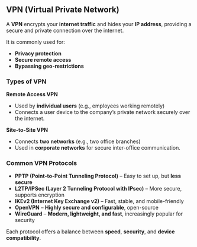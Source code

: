 ## VPN (Virtual Private Network)

A **VPN** encrypts your **internet traffic** and hides your **IP address**, providing a secure and private connection over the internet.

It is commonly used for:

- **Privacy protection**
- **Secure remote access**
- **Bypassing geo-restrictions**

### Types of VPN

**Remote Access VPN**  
- Used by **individual users** (e.g., employees working remotely)  
- Connects a user device to the company’s private network securely over the internet.

**Site-to-Site VPN**  
- Connects **two networks** (e.g., two office branches)  
- Used in **corporate networks** for secure inter-office communication.

### Common VPN Protocols

- **PPTP (Point-to-Point Tunneling Protocol)** – Easy to set up, but **less secure**
- **L2TP/IPSec (Layer 2 Tunneling Protocol with IPsec)** – More secure, supports encryption
- **IKEv2 (Internet Key Exchange v2)** – Fast, stable, and mobile-friendly
- **OpenVPN** – **Highly secure and configurable**, open-source
- **WireGuard** – **Modern, lightweight, and fast**, increasingly popular for security

Each protocol offers a balance between **speed**, **security**, and **device compatibility**.
